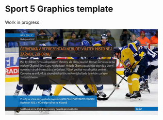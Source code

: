 # Sport 5 Graphics template

Work in progress

![Demo image](https://raw.githubusercontent.com/sport5tv/nxcg-plugins/master/demo.jpg)
